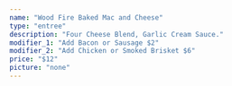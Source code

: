 ```yaml
---
name: "Wood Fire Baked Mac and Cheese"
type: "entree"
description: "Four Cheese Blend, Garlic Cream Sauce."
modifier_1: "Add Bacon or Sausage $2"
modifier_2: "Add Chicken or Smoked Brisket $6"
price: "$12"
picture: "none"
---
```

